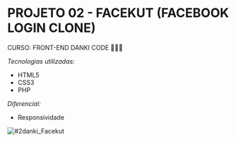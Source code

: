 # PROJETO 02 - FACEKUT (FACEBOOK LOGIN CLONE)
CURSO: FRONT-END DANKI CODE 👩🏻‍💻

*Tecnologias utilizadas:*
- HTML5
- CSS3
- PHP

*Diferencial:*
- Responsividade

![#2danki_Facekut](https://user-images.githubusercontent.com/45838303/115168278-bd80c600-a090-11eb-9ab5-470fb5fa9d28.png)


